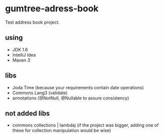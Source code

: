 gumtree-adress-book
===================

Test address book project.

using
-----

- JDK 1.6
- IntelliJ Idea
- Maven 3


libs
----
- Joda Time (because your requirements contain date operations)
- Commons Lang3 (validate)
- annotations (@NotNull, @Nullable to assure consistency)


not added libs
--------------
- commons collections | lambdaj (if the project was bigger, adding one of these for collection manipulation would be wise)